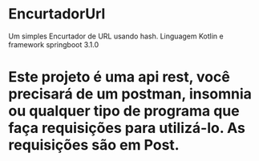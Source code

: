 # EncurtadorUrl
Um simples Encurtador de URL usando hash. Linguagem Kotlin e framework springboot 3.1.0


# Este projeto é uma api rest, você precisará de um postman, insomnia ou qualquer tipo de programa que faça requisições para utilizá-lo. As requisições são em Post.

